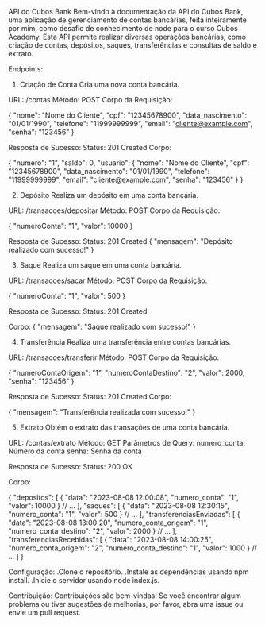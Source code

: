 API do Cubos Bank
Bem-vindo à documentação da API do Cubos Bank, uma aplicação de gerenciamento de contas bancárias, feita inteiramente por mim, como desafio de conhecimento de node para o curso Cubos Academy. Esta API permite realizar diversas operações bancárias, como criação de contas, depósitos, saques, transferências e consultas de saldo e extrato.

Endpoints:

1. Criação de Conta
   Cria uma nova conta bancária.

URL: /contas
Método: POST
Corpo da Requisição:

{
"nome": "Nome do Cliente",
"cpf": "12345678900",
"data_nascimento": "01/01/1990",
"telefone": "11999999999",
"email": "cliente@example.com",
"senha": "123456"
}

Resposta de Sucesso:
Status: 201 Created
Corpo:

{
"numero": "1",
"saldo": 0,
"usuario": {
"nome": "Nome do Cliente",
"cpf": "12345678900",
"data_nascimento": "01/01/1990",
"telefone": "11999999999",
"email": "cliente@example.com",
"senha": "123456"
}
}

2. Depósito
   Realiza um depósito em uma conta bancária.

URL: /transacoes/depositar
Método: POST
Corpo da Requisição:

{
"numeroConta": "1",
"valor": 10000
}

Resposta de Sucesso:
Status: 201 Created
{
"mensagem": "Depósito realizado com sucesso!"
}

3. Saque
   Realiza um saque em uma conta bancária.

URL: /transacoes/sacar
Método: POST
Corpo da Requisição:

{
"numeroConta": "1",
"valor": 500
}

Resposta de Sucesso:
Status: 201 Created

Corpo:
{
"mensagem": "Saque realizado com sucesso!"
}

4. Transferência
   Realiza uma transferência entre contas bancárias.

URL: /transacoes/transferir
Método: POST
Corpo da Requisição:

{
"numeroContaOrigem": "1",
"numeroContaDestino": "2",
"valor": 2000,
"senha": "123456"
}

Resposta de Sucesso:
Status: 201 Created
Corpo:

{
"mensagem": "Transferência realizada com sucesso!"
}

5. Extrato
   Obtém o extrato das transações de uma conta bancária.

URL: /contas/extrato
Método: GET
Parâmetros de Query:
numero_conta: Número da conta
senha: Senha da conta

Resposta de Sucesso:
Status: 200 OK

Corpo:

{
"depositos": [
{
"data": "2023-08-08 12:00:08",
"numero_conta": "1",
"valor": 10000
}
// ...
],
"saques": [
{
"data": "2023-08-08 12:30:15",
"numero_conta": "1",
"valor": 500
}
// ...
],
"transferenciasEnviadas": [
{
"data": "2023-08-08 13:00:20",
"numero_conta_origem": "1",
"numero_conta_destino": "2",
"valor": 2000
}
// ...
],
"transferenciasRecebidas": [
{
"data": "2023-08-08 14:00:25",
"numero_conta_origem": "2",
"numero_conta_destino": "1",
"valor": 1000
}
// ...
]
}

Configuração:
.Clone o repositório.
.Instale as dependências usando npm install.
.Inicie o servidor usando node index.js.

Contribuição:
Contribuições são bem-vindas! Se você encontrar algum problema ou tiver sugestões de melhorias, por favor, abra uma issue ou envie um pull request.
